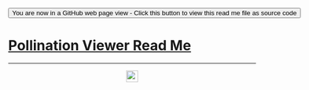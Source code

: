 <span style=display:none; >[You are now in a GitHub source code view - click this link to view Read Me file as a web page](https://ladybug-tools.github.io/spider-2020/sandbox/polination-results-viewerreadme.html "View file as a web page.") </span>

<div><input type=button onclick=window.location.href="https://github.com/ladybug-tools/spider-2020/sandbox/polination-results-viewer"
value="You are now in a GitHub web page view - Click this button to view this read me file as source code" ></div>

# [Pollination Viewer Read Me]( ./readme.html )



***

<center title="hello! Click me to go up to the top" ><a href=javascript:window.scrollTo(0,0); style=text-decoration:none; > <img width=24 src="https://ladybug.tools/artwork/icons_bugs/ico/spider.ico" > </a></center>
